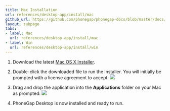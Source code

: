 ```yaml
---
title: Mac Installation
url: references/desktop-app/install/mac
github_url: https://github.com/phonegap/phonegap-docs/blob/master/docs/3-references/desktop-app/1-install/1-mac.html.md
layout: subpage
tabs:
- label: Mac
  url: references/desktop-app/install/mac
- label: Win
  url: references/desktop-app/install/win
---
```



1. Download the latest [Mac OS X Installer](https://github.com/phonegap/phonegap-app-desktop/releases/download/0.1.9/PhoneGapDesktop.dmg).

2. Double-click the downloaded file to run the installer. You will initially be prompted with a license agreement to accept:
![](/images/license-agreement.png)

3. Drag and drop the application into the **Applications** folder on your Mac as prompted:
![](/images/drag-to-apps-folder.png)

4. PhoneGap Desktop is now installed and ready to run. 